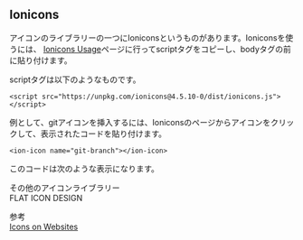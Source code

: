 ## Ionicons 
アイコンのライブラリーの一つにIoniconsというものがあります。Ioniconsを使うには、
[Ionicons Usage](https://ionicons.com/usage)ページに行ってscriptタグをコピーし、bodyタグの前に貼り付けます。  

scriptタグは以下のようなものです。
```
<script src="https://unpkg.com/ionicons@4.5.10-0/dist/ionicons.js"></script>
```

例として、gitアイコンを挿入するには、Ioniconsのページからアイコンをクリックして、表示されたコードを貼り付けます。
```
<ion-icon name="git-branch"></ion-icon>
```
このコードは次のような表示になります。　　
<ion-icon name="git-branch"></ion-icon> 

その他のアイコンライブラリー  
FLAT ICON DESIGN

参考  
[Icons on Websites](https://code.makery.ch/library/more-html-css/icons/)
